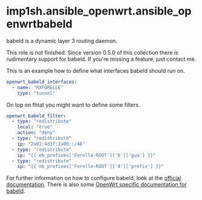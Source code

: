 # imp1sh.ansible_openwrt.ansible_openwrtbabeld
babeld is a dynamic layer 3 routing daemon.

This role is not finished. Since version 0.5.0 of this collection there is rudimentary support for babeld. If you're missing a feature, just contact me.

This is an example how to define what interfaces babeld should run on.
```yaml
openwrt_babeld_interfaces:
  - name: "RXFORELLE"
    type: "tunnel"
```

On top on fhtat you might want to define some filters.
```yaml
openwrt_babeld_filter:
  - type: "redistribute"
    local: "true"
    action: "deny"
  - type: "redistribute"
    ip: "2a01:4d3f:2a00::/48"
  - type: "redistribute"
    ip: "{{ nb_prefixes['Forelle-ROOT']['6']['gua'] }}"
  - type: "redistribute"
    ip: "{{ nb_prefixes['Forelle-ROOT']['4']['prefix'] }}"
```

For further information on how to configure babeld, look at the [official documentation](https://www.irif.fr/~jch/software/babel/). There is also some [OpenWrt specific documentation for babeld](https://openwrt.org/docs/guide-user/services/babeld).
